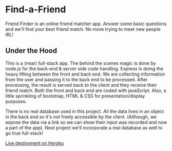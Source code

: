 # Find-a-Friend

Friend Finder is an online friend matcher app. Answer some basic questions and we'll find your best friend match. No more trying to meet new people IRL! 

## Under the Hood
This is a (near) full-stack app. The behind the scenes magic is done by node.js for the back-end & server side code handling. Express is doing the heavy lifting between the front and back end. We are collecting information from the user and passing it to the back end to be processed. After processing, the result is served back to the client and they receive their friend match. Both the front and back end are coded with javaScript. Also, a little sprinkling of bootstrap, HTML & CSS for presentation/display purposes. 

There is no real database used in this project. All the data lives in an object in the back end so it's not freely accessible by the client. (Although, we expose the data via a link so we can show their input was recorded and now a part of the app). Next project we'll incorporate a real database as well to go true full-stack!

[Live deployment on Heroku](https://immense-temple-85700.herokuapp.com)


